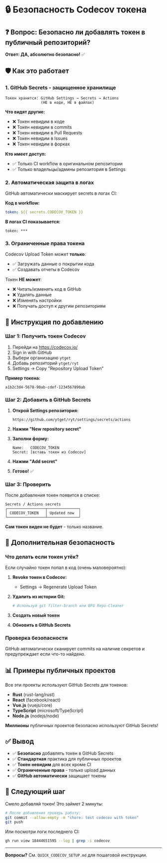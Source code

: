 # 🔒 Безопасность Codecov токена

## ❓ Вопрос: Безопасно ли добавлять токен в публичный репозиторий?

**Ответ: ДА, абсолютно безопасно!** ✅

## 🛡️ Как это работает

### 1. GitHub Secrets - защищенное хранилище

```
Токен хранится: GitHub Settings → Secrets → Actions
                (НЕ в коде, НЕ в файлах)
```

**Что видят другие:**
- ❌ Токен невидим в коде
- ❌ Токен невидим в commits
- ❌ Токен невидим в Pull Requests
- ❌ Токен невидим в Issues
- ❌ Токен невидим в форках

**Кто имеет доступ:**
- ✅ Только CI workflow в оригинальном репозитории
- ✅ Только владельцы/админы репозитория в Settings

### 2. Автоматическая защита в логах

GitHub автоматически маскирует secrets в логах CI:

**Код в workflow:**
```yaml
token: ${{ secrets.CODECOV_TOKEN }}
```

**В логах CI показывается:**
```
token: ***
```

### 3. Ограниченные права токена

Codecov Upload Token может **только**:
- ✅ Загружать данные о покрытии кода
- ✅ Создавать отчеты в Codecov

Токен **НЕ может**:
- ❌ Читать/изменять код в GitHub
- ❌ Удалять данные
- ❌ Изменять настройки
- ❌ Получать доступ к другим репозиториям

## 📝 Инструкция по добавлению

### Шаг 1: Получить токен Codecov

1. Перейди на https://codecov.io/
2. Sign in with GitHub
3. Выбери организацию `ytget`
4. Добавь репозиторий `ytget/ryt`
5. Settings → Copy "Repository Upload Token"

**Пример токена:**
```
a1b2c3d4-5678-90ab-cdef-1234567890ab
```

### Шаг 2: Добавить в GitHub Secrets

1. **Открой Settings репозитория:**
   ```
   https://github.com/ytget/ryt/settings/secrets/actions
   ```

2. **Нажми "New repository secret"**

3. **Заполни форму:**
   ```
   Name:   CODECOV_TOKEN
   Secret: [вставь токен из Codecov]
   ```

4. **Нажми "Add secret"**

5. **Готово!** ✅

### Шаг 3: Проверить

После добавления токен появится в списке:
```
Secrets / Actions secrets
┌─────────────────┬──────────────┐
│ CODECOV_TOKEN   │ Updated now  │
└─────────────────┴──────────────┘
```

**Сам токен виден не будет** - только название.

## 🔐 Дополнительная безопасность

### Что делать если токен утёк?

Если случайно токен попал в код (очень маловероятно):

1. **Revoke токен в Codecov:**
   - Settings → Regenerate Upload Token

2. **Удалить из истории Git:**
   ```bash
   # Используй git filter-branch или BFG Repo-Cleaner
   ```

3. **Создать новый токен**

4. **Обновить в GitHub Secrets**

### Проверка безопасности

GitHub автоматически сканирует commits на наличие секретов и предупреждает если что-то найдено.

## 📊 Примеры публичных проектов

Все эти проекты используют GitHub Secrets для токенов:

- **Rust** (rust-lang/rust)
- **React** (facebook/react)  
- **Vue.js** (vuejs/core)
- **TypeScript** (microsoft/TypeScript)
- **Node.js** (nodejs/node)

**Миллионы** публичных проектов безопасно используют GitHub Secrets!

## ✅ Вывод

- ✅ **Безопасно** добавлять токен в GitHub Secrets
- ✅ **Стандартная** практика для публичных проектов
- ✅ **Токен невидим** для всех кроме CI
- ✅ **Ограниченные права** - только upload данных
- ✅ **GitHub автоматически** защищает токены

## 🚀 Следующий шаг

Смело добавляй токен! Это займет 2 минуты:

```bash
# После добавления проверь работу:
git commit --allow-empty -m "chore: test codecov with token"
git push
```

Или посмотри логи последнего CI:
```bash
gh run view 18444651595 --log | grep -i codecov
```

---

**Вопросы?** См. `QUICK_CODECOV_SETUP.md` для пошаговой инструкции.

